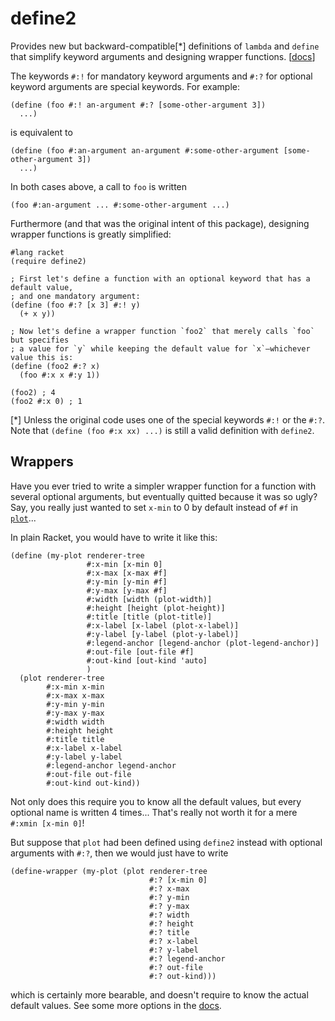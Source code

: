 define2
=======

Provides new but backward-compatible[*] definitions of `lambda` and `define` that simplify keyword arguments
and designing wrapper functions. [[docs](https://docs.racket-lang.org/define2/index.html)]

The keywords `#:!` for mandatory keyword arguments
and `#:?` for optional keyword arguments
are special keywords.
For example:
```racket
(define (foo #:! an-argument #:? [some-other-argument 3])
  ...)
```
is equivalent to
```racket
(define (foo #:an-argument an-argument #:some-other-argument [some-other-argument 3])
  ...)
```
In both cases above, a call to `foo` is written
```racket
(foo #:an-argument ... #:some-other-argument ...)
```

Furthermore (and that was the original intent of this package),
designing wrapper functions is greatly simplified:
```racket
#lang racket
(require define2)

; First let's define a function with an optional keyword that has a default value,
; and one mandatory argument:
(define (foo #:? [x 3] #:! y)
  (+ x y))

; Now let's define a wrapper function `foo2` that merely calls `foo` but specifies 
; a value for `y` while keeping the default value for `x`—whichever value this is:
(define (foo2 #:? x)
  (foo #:x x #:y 1))

(foo2) ; 4
(foo2 #:x 0) ; 1
```


[*] Unless the original code uses one of the special keywords `#:!` or the `#:?`. Note that `(define (foo #:x xx) ...)` is still a valid definition with `define2`.

## Wrappers

Have you ever tried to write a simpler wrapper function for a function with several optional arguments, but eventually quitted because it was so ugly?
Say, you really just wanted to set `x-min` to 0 by default instead of `#f` in [`plot`](https://docs.racket-lang.org/plot/plotting.html?q=plot#%28def._%28%28lib._plot%2Fmain..rkt%29._plot%29%29)...

In plain Racket, you would have to write it like this:
```racket
(define (my-plot renderer-tree
                 #:x-min [x-min 0]
                 #:x-max [x-max #f]
                 #:y-min [y-min #f]
                 #:y-max [y-max #f]
                 #:width [width (plot-width)]
                 #:height [height (plot-height)]
                 #:title [title (plot-title)]
                 #:x-label [x-label (plot-x-label)]
                 #:y-label [y-label (plot-y-label)]
                 #:legend-anchor [legend-anchor (plot-legend-anchor)]
                 #:out-file [out-file #f]
                 #:out-kind [out-kind 'auto]
                 )
  (plot renderer-tree
        #:x-min x-min
        #:x-max x-max
        #:y-min y-min
        #:y-max y-max
        #:width width
        #:height height
        #:title title
        #:x-label x-label
        #:y-label y-label
        #:legend-anchor legend-anchor
        #:out-file out-file
        #:out-kind out-kind))
```
Not only does this require you to know all the default values, but every optional name is written 4 times... That's really not worth it for a mere `#:xmin [x-min 0]`!

But suppose that `plot` had been defined using `define2` instead with optional arguments with `#:?`, then we would just have to write
```racket
(define-wrapper (my-plot (plot renderer-tree
                               #:? [x-min 0]
                               #:? x-max
                               #:? y-min
                               #:? y-max
                               #:? width
                               #:? height
                               #:? title
                               #:? x-label
                               #:? y-label
                               #:? legend-anchor
                               #:? out-file
                               #:? out-kind)))
```
which is certainly more bearable, and doesn't require to know the actual default values.
See some more options in the [docs](https://docs.racket-lang.org/define2/index.html).


